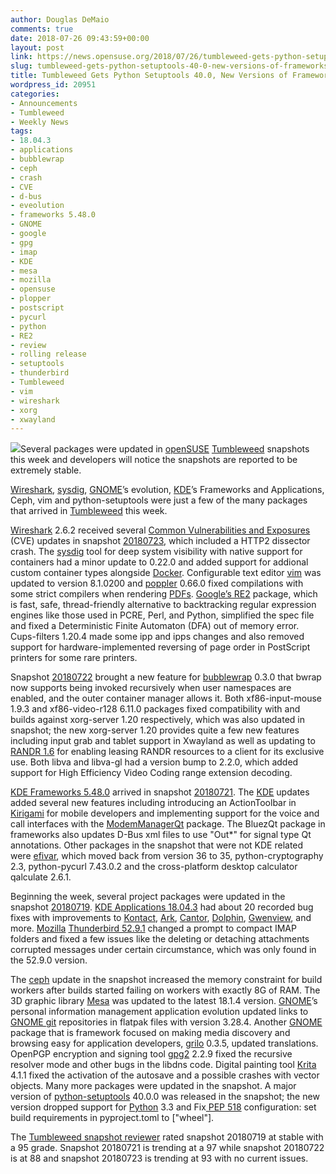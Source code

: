 ```yaml
---
author: Douglas DeMaio
comments: true
date: 2018-07-26 09:43:59+00:00
layout: post
link: https://news.opensuse.org/2018/07/26/tumbleweed-gets-python-setuptools-40-0-new-versions-of-frameworks-applications/
slug: tumbleweed-gets-python-setuptools-40-0-new-versions-of-frameworks-applications
title: Tumbleweed Gets Python Setuptools 40.0, New Versions of Frameworks, Applications
wordpress_id: 20951
categories:
- Announcements
- Tumbleweed
- Weekly News
tags:
- 18.04.3
- applications
- bubblewrap
- ceph
- crash
- CVE
- d-bus
- eveolution
- frameworks 5.48.0
- GNOME
- google
- gpg
- imap
- KDE
- mesa
- mozilla
- opensuse
- plopper
- postscript
- pycurl
- python
- RE2
- review
- rolling release
- setuptools
- thunderbird
- Tumbleweed
- vim
- wireshark
- xorg
- xwayland
---
```


[![](https://www.opensuse.org/build/images/opensuse-laptop.gif)](https://www.opensuse.org/build/images/opensuse-laptop.gif)Several packages were updated in [openSUSE](https://www.opensuse.org/) [Tumbleweed](https://en.opensuse.org/Portal:Tumbleweed) snapshots this week and developers will notice the snapshots are reported to be extremely stable.

[Wireshark](https://www.wireshark.org/), [sysdig](https://sysdig.com/), [GNOME](https://www.gnome.org/)’s evolution, [KDE](https://www.kde.org/)’s Frameworks and Applications, Ceph, vim and python-setuptools were just a few of the many packages that arrived in [Tumbleweed](https://en.opensuse.org/Portal:Tumbleweed) this week.

[Wireshark](https://www.wireshark.org/) 2.6.2 received several [Common Vulnerabilities and Exposures](https://en.wikipedia.org/wiki/Common_Vulnerabilities_and_Exposures) (CVE) updates in snapshot [20180723](https://lists.opensuse.org/opensuse-factory/2018-07/msg00183.html), which included a HTTP2 dissector crash. The [sysdig](https://sysdig.com/) tool for deep system visibility with native support for containers had a minor update to 0.22.0 and added support for addional custom container types alongside [Docker](https://www.docker.com/). Configurable text editor [vim](https://www.vim.org/) was updated to version 8.1.0200 and [poppler](https://poppler.freedesktop.org/) 0.66.0 fixed compilations with some strict compilers when rendering [PDFs](https://en.wikipedia.org/wiki/PDF). [Google’s RE2](https://github.com/google/re2) package, which is fast, safe, thread-friendly alternative to backtracking regular expression engines like those used in PCRE, Perl, and Python, simplified the spec file and fixed a Deterministic Finite Automaton (DFA) out of memory error. Cups-filters 1.20.4 made some ipp and ipps changes and also removed support for hardware-implemented reversing of page order in PostScript printers for some rare printers.<!-- more -->

Snapshot [20180722](https://lists.opensuse.org/opensuse-factory/2018-07/msg00168.html) brought a new feature for [bubblewrap](https://github.com/projectatomic/bubblewrap/releases) 0.3.0 that bwrap now supports being invoked recursively when user namespaces are enabled, and the outer container manager allows it. Both xf86-input-mouse 1.9.3 and xf86-video-r128 6.11.0 packages fixed compatibility with and builds against xorg-server 1.20 respectively, which was also updated in snapshot; the new xorg-server 1.20 provides quite a few new features including input grab and tablet support in Xwayland as well as updating to [RANDR 1.6](https://en.wikipedia.org/wiki/RandR) for enabling leasing RANDR resources to a client for its exclusive use. Both libva and libva-gl had a version bump to 2.2.0, which added support for High Efficiency Video Coding range extension decoding.

[KDE Frameworks 5.48.0](https://www.kde.org/announcements/kde-frameworks-5.48.0.php) arrived in snapshot [20180721](https://lists.opensuse.org/opensuse-factory/2018-07/msg00162.html). The [KDE](https://www.kde.org/) updates added several new features including introducing an ActionToolbar in [Kirigami](https://www.kde.org/products/kirigami/) for mobile developers and implementing support for the voice and call interfaces with the [ModemManagerQt](https://api.kde.org/frameworks/modemmanager-qt/html/index.html) package. The BluezQt package in frameworks also updates D-Bus xml files to use "Out*" for signal type Qt annotations. Other packages in the snapshot that were not KDE related were [efivar](https://github.com/rhboot/efivar), which moved back from version 36 to 35, python-cryptography 2.3, python-pycurl 7.43.0.2 and the cross-platform desktop calculator qalculate 2.6.1.

Beginning the week, several project packages were updated in the snapshot [20180719](https://lists.opensuse.org/opensuse-factory/2018-07/msg00147.html). [KDE Applications 18.04.3](https://www.kde.org/announcements/announce-applications-18.04.3.php) had about 20 recorded bug fixes with improvements to [Kontact](https://userbase.kde.org/Kontact), [Ark](https://www.kde.org/applications/utilities/ark/), [Cantor](https://edu.kde.org/cantor/), [Dolphin](https://www.kde.org/applications/system/dolphin/), [Gwenview](https://userbase.kde.org/Gwenview), and more. [Mozilla](https://www.mozilla.org/en-US/) [Thunderbird 52.9.1](https://www.thunderbird.net/en-US/thunderbird/52.9.1/releasenotes/) changed a prompt to compact IMAP folders and fixed a few issues like the deleting or detaching attachments corrupted messages under certain circumstance, which was only found in the 52.9.0 version.

The [ceph](https://ceph.com/) update in the snapshot increased the memory constraint for build workers after builds started failing on workers with exactly 8G of RAM. The 3D graphic library [Mesa](https://www.mesa3d.org/) was updated to the latest 18.1.4 version. [GNOME](https://www.gnome.org/)’s personal information management application evolution updated links to [GNOME git](https://git.gnome.org/) repositories in flatpak files with version 3.28.4. Another [GNOME](https://www.gnome.org/) package that is framework focused on making media discovery and browsing easy for application developers, [grilo](https://wiki.gnome.org/Projects/Grilo) 0.3.5, updated translations. OpenPGP encryption and signing tool [gpg2](https://linux.die.net/man/1/gpg2) 2.2.9 fixed the recursive resolver mode and other bugs in the libdns code. Digital painting tool [Krita](https://krita.org/en/) 4.1.1 fixed the activation of the autosave and a possible crashes with vector objects. Many more packages were updated in the snapshot. A major version of [python-setuptools](https://setuptools.readthedocs.io) 40.0.0 was released in the snapshot; the new version dropped support for [Python](https://www.python.org/) 3.3 and Fix[ PEP 518](https://www.python.org/dev/peps/pep-0518/) configuration: set build requirements in pyproject.toml to ["wheel"].

The [Tumbleweed snapshot reviewer](http://review.tumbleweed.boombatower.com/) rated snapshot 20180719 at stable with a 95 grade. Snapshot 20180721 is trending at a 97 while snapshot 20180722 is at 88 and snapshot 20180723 is trending at 93 with no current issues.
